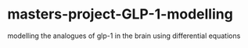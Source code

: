 # masters-project-GLP-1-modelling
modelling the analogues of glp-1 in the brain using differential equations
